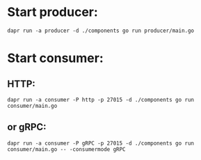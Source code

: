 
# Start producer:
```dapr run -a producer -d ./components go run producer/main.go```

# Start consumer:
## HTTP:
```dapr run -a consumer -P http -p 27015 -d ./components go run consumer/main.go```
## or gRPC:
```dapr run -a consumer -P gRPC -p 27015 -d ./components go run consumer/main.go -- -consumermode gRPC```
